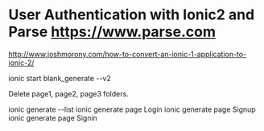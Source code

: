# User Authentication with Ionic2 and Parse https://www.parse.com
http://www.joshmorony.com/how-to-convert-an-ionic-1-application-to-ionic-2/

ionic start blank_generate --v2

 Delete page1, page2, page3 folders.

ionic generate --list
ionic generate page Login
ionic generate page Signup
ionic generate page Signin
